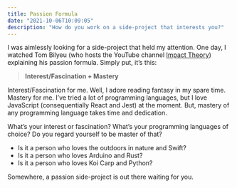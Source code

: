 ```yaml
---
title: Passion Formula
date: "2021-10-06T10:09:05"
description: "How do you work on a side-project that interests you?"
---
```


I was aimlessly looking for a side-project that held my attention. One day, I watched Tom Bilyeu (who hosts the YouTube channel [Impact Theory](https://www.youtube.com/c/TomBilyeu "Impact Theory")) explaining his passion formula. Simply put, it’s this:

> **Interest/Fascination + Mastery**

Interest/Fascination for me. Well, I adore reading fantasy in my spare time.
Mastery for me. I’ve tried a lot of programming languages, but I love JavaScript (consequentially React and Jest) at the moment. But, mastery of any programming language takes time and dedication.

What’s your interest or fascination? What’s your programming languages of choice? Do you regard yourself to be master of that?

- Is it a person who loves the outdoors in nature and Swift?
- Is it a person who loves Arduino and Rust?
- Is it a person who loves Koi Carp and Python?

Somewhere, a passion side-project is out there waiting for you.